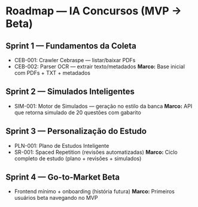 # Roadmap — IA Concursos (MVP → Beta)

## Sprint 1 — Fundamentos da Coleta
- CEB-001: Crawler Cebraspe — listar/baixar PDFs
- CEB-002: Parser OCR — extrair texto/metadados
**Marco:** Base inicial com PDFs + TXT + metadados

## Sprint 2 — Simulados Inteligentes
- SIM-001: Motor de Simulados — geração no estilo da banca
**Marco:** API que retorna simulado de 20 questões com gabarito

## Sprint 3 — Personalização do Estudo
- PLN-001: Plano de Estudos Inteligente
- SR-001: Spaced Repetition (revisões automatizadas)
**Marco:** Ciclo completo de estudo (plano + revisões + simulados)

## Sprint 4 — Go-to-Market Beta
- Frontend mínimo + onboarding (história futura)
**Marco:** Primeiros usuários beta navegando no MVP
